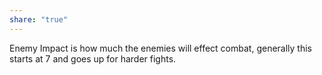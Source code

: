 ```yaml
---
share: "true"
---
```




Enemy Impact is how much the enemies will effect combat, generally this starts at 7 and goes up for harder fights.